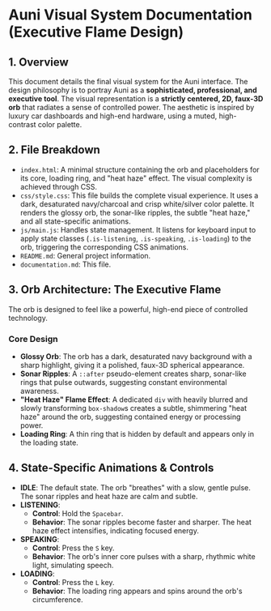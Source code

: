 # Auni Visual System Documentation (Executive Flame Design)

## 1. Overview

This document details the final visual system for the Auni interface. The design philosophy is to portray Auni as a **sophisticated, professional, and executive tool**. The visual representation is a **strictly centered, 2D, faux-3D orb** that radiates a sense of controlled power. The aesthetic is inspired by luxury car dashboards and high-end hardware, using a muted, high-contrast color palette.

## 2. File Breakdown

-   `index.html`: A minimal structure containing the orb and placeholders for its core, loading ring, and "heat haze" effect. The visual complexity is achieved through CSS.
-   `css/style.css`: This file builds the complete visual experience. It uses a dark, desaturated navy/charcoal and crisp white/silver color palette. It renders the glossy orb, the sonar-like ripples, the subtle "heat haze," and all state-specific animations.
-   `js/main.js`: Handles state management. It listens for keyboard input to apply state classes (`.is-listening`, `.is-speaking`, `.is-loading`) to the orb, triggering the corresponding CSS animations.
-   `README.md`: General project information.
-   `documentation.md`: This file.

## 3. Orb Architecture: The Executive Flame

The orb is designed to feel like a powerful, high-end piece of controlled technology.

### Core Design
-   **Glossy Orb**: The orb has a dark, desaturated navy background with a sharp highlight, giving it a polished, faux-3D spherical appearance.
-   **Sonar Ripples**: A `::after` pseudo-element creates sharp, sonar-like rings that pulse outwards, suggesting constant environmental awareness.
-   **"Heat Haze" Flame Effect**: A dedicated `div` with heavily blurred and slowly transforming `box-shadow`s creates a subtle, shimmering "heat haze" around the orb, suggesting contained energy or processing power.
-   **Loading Ring**: A thin ring that is hidden by default and appears only in the loading state.

## 4. State-Specific Animations & Controls

-   **IDLE**: The default state. The orb "breathes" with a slow, gentle pulse. The sonar ripples and heat haze are calm and subtle.
-   **LISTENING**:
    -   **Control**: Hold the `Spacebar`.
    -   **Behavior**: The sonar ripples become faster and sharper. The heat haze effect intensifies, indicating focused energy.
-   **SPEAKING**:
    -   **Control**: Press the `S` key.
    -   **Behavior**: The orb's inner core pulses with a sharp, rhythmic white light, simulating speech.
-   **LOADING**:
    -   **Control**: Press the `L` key.
    -   **Behavior**: The loading ring appears and spins around the orb's circumference.
